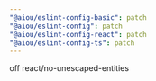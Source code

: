 ```yaml
---
"@aiou/eslint-config-basic": patch
"@aiou/eslint-config": patch
"@aiou/eslint-config-react": patch
"@aiou/eslint-config-ts": patch
---
```


off react/no-unescaped-entities
